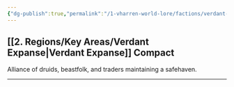 ```yaml
---
{"dg-publish":true,"permalink":"/1-vharren-world-lore/factions/verdant-expanse/"}
---
```




##  **[[2. Regions/Key Areas/Verdant Expanse\|Verdant Expanse]] Compact**

Alliance of druids, beastfolk, and traders maintaining a safehaven.

---
